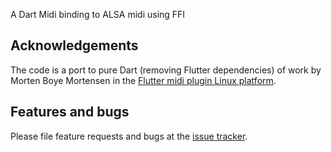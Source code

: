 A Dart Midi binding to ALSA midi using FFI

## Acknowledgements

The code is a port to pure Dart (removing Flutter dependencies) of work by Morten Boye Mortensen in the [Flutter midi plugin Linux platform](https://github.com/InvisibleWrench/flutter_midi_command_linux).


## Features and bugs

Please file feature requests and bugs at the [issue tracker][tracker].

[tracker]: http://github.com/maks/dart_midi/issues
